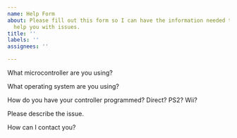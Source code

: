 ```yaml
---
name: Help Form
about: Please fill out this form so I can have the information needed to properly
  help you with issues.
title: ''
labels: ''
assignees: ''

---
```


What microcontroller are you using?

What operating system are you using?

How do you have your controller programmed? Direct? PS2? Wii?

Please describe the issue.

How can I contact you?
